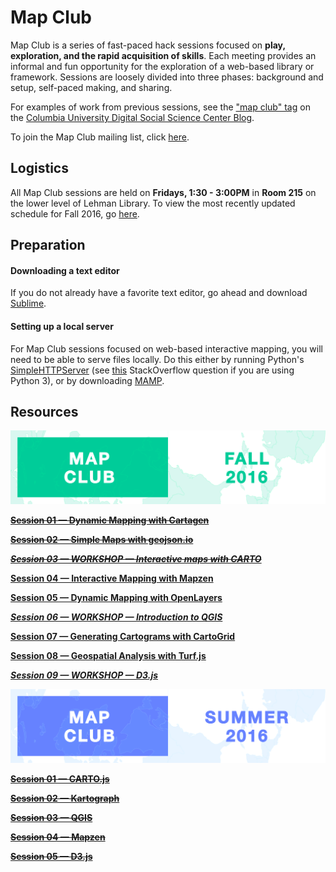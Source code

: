 # Map Club

Map Club is a series of fast-paced hack sessions focused on **play, exploration, and the rapid acquisition of skills**. Each meeting provides an informal and fun opportunity for the exploration of a web-based library or framework. Sessions are loosely divided into three phases: background and setup, self-paced making, and sharing. 

For examples of work from previous sessions, see the ["map club" tag](https://blogs.cul.columbia.edu/dssc/tag/map-club/) on the [Columbia University Digital Social Science Center Blog](https://blogs.cul.columbia.edu/dssc/). 

To join the Map Club mailing list, click [here](http://eepurl.com/ciouUX).

## Logistics

All Map Club sessions are held on **Fridays, 1:30 - 3:00PM** in **Room 215** on the lower level of Lehman Library. To view the most recently updated schedule for Fall 2016, go [here](https://blogs.cul.columbia.edu/dssc/2016/09/14/map-club-fall-2016-edition/).

## Preparation

#### Downloading a text editor

If you do not already have a favorite text editor, go ahead and download [Sublime](https://www.sublimetext.com/). 

#### Setting up a local server

For Map Club sessions focused on web-based interactive mapping, you will need to be able to serve files locally. Do this either by running Python's [SimpleHTTPServer](https://docs.python.org/2/library/simplehttpserver.html) (see [this](http://stackoverflow.com/questions/7943751/what-is-the-python3-equivalent-of-python-m-simplehttpserver) StackOverflow question if you are using Python 3), or by downloading [MAMP](https://www.mamp.info/en/). 

## Resources

![Fall 2016](https://github.com/emilyfuhrman/map-club/blob/master/Assets/Banner_2016_Fall.png)

**[~~Session 01 &mdash; Dynamic Mapping with Cartagen~~](https://github.com/emilyfuhrman/map-club/blob/master/2016_Fall/Session_01)**

**[~~Session 02 &mdash; Simple Maps with geojson.io~~](https://github.com/emilyfuhrman/map-club/blob/master/2016_Fall/Session_02)**

_**[~~Session 03 &mdash; WORKSHOP &mdash; Interactive maps with CARTO~~](https://github.com/emilyfuhrman/map-club/blob/master/2016_Fall/Session_03)**_

**[Session 04 &mdash; Interactive Mapping with Mapzen](https://github.com/emilyfuhrman/map-club/blob/master/2016_Fall/Session_04)**

**[Session 05 &mdash; Dynamic Mapping with OpenLayers](https://github.com/emilyfuhrman/map-club/blob/master/2016_Fall/Session_05)**

_**[Session 06 &mdash; WORKSHOP &mdash; Introduction to QGIS](https://github.com/emilyfuhrman/map-club/blob/master/2016_Fall/Session_06)**_

**[Session 07 &mdash; Generating Cartograms with CartoGrid](https://github.com/emilyfuhrman/map-club/blob/master/2016_Fall/Session_07)**

**[Session 08 &mdash; Geospatial Analysis with Turf.js](https://github.com/emilyfuhrman/map-club/blob/master/2016_Fall/Session_08)**

_**[Session 09 &mdash; WORKSHOP &mdash; D3.js](https://github.com/emilyfuhrman/map-club/blob/master/2016_Fall/Session_09)**_

![Summer 2016](https://github.com/emilyfuhrman/map-club/blob/master/Assets/Banner_2016_Summer.png)

**[~~Session 01 &mdash; CARTO.js~~](https://github.com/emilyfuhrman/map-club/blob/master/2016_Summer/Session_01)**

**[~~Session 02 &mdash; Kartograph~~](https://github.com/emilyfuhrman/map-club/blob/master/2016_Summer/Session_02)**

**[~~Session 03 &mdash; QGIS~~](https://github.com/emilyfuhrman/map-club/blob/master/2016_Summer/Session_03)**

**[~~Session 04 &mdash; Mapzen~~](https://github.com/emilyfuhrman/map-club/blob/master/2016_Summer/Session_04)**

**[~~Session 05 &mdash; D3.js~~](https://github.com/emilyfuhrman/map-club/blob/master/2016_Summer/Session_05)**